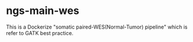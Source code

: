 # ngs-main-wes
This is a Dockerize "somatic paired-WES(Normal-Tumor) pipeline" which is refer to GATK best practice.
